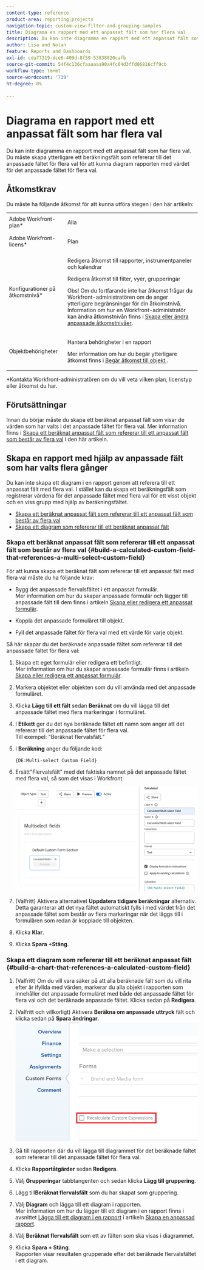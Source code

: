 ```yaml
---
content-type: reference
product-area: reporting;projects
navigation-topic: custom-view-filter-and-grouping-samples
title: Diagrama en rapport med ett anpassat fält som har flera val
description: Du kan inte diagramma en rapport med ett anpassat fält som har flera val. Du måste skapa ytterligare ett beräkningsfält som refererar till det anpassade fältet för flera val för att kunna diagram rapporten med värdet för det anpassade fältet för flera val.
author: Lisa and Nolan
feature: Reports and Dashboards
exl-id: cda77319-dce6-409d-8f59-53838820cafb
source-git-commit: 54f4c136cfaaaaaa90a4fc64d3ffd06816cff9cb
workflow-type: tm+mt
source-wordcount: '739'
ht-degree: 0%

---
```


# Diagrama en rapport med ett anpassat fält som har flera val

Du kan inte diagramma en rapport med ett anpassat fält som har flera val. Du måste skapa ytterligare ett beräkningsfält som refererar till det anpassade fältet för flera val för att kunna diagram rapporten med värdet för det anpassade fältet för flera val.

## Åtkomstkrav

Du måste ha följande åtkomst för att kunna utföra stegen i den här artikeln:

<table style="table-layout:auto"> 
 <col> 
 <col> 
 <tbody> 
  <tr> 
   <td role="rowheader">Adobe Workfront-plan*</td> 
   <td> <p>Alla</p> </td> 
  </tr> 
  <tr> 
   <td role="rowheader">Adobe Workfront-licens*</td> 
   <td> <p>Plan </p> </td> 
  </tr> 
  <tr> 
   <td role="rowheader">Konfigurationer på åtkomstnivå*</td> 
   <td> <p>Redigera åtkomst till rapporter, instrumentpaneler och kalendrar</p> <p>Redigera åtkomst till filter, vyer, grupperingar</p> <p>Obs! Om du fortfarande inte har åtkomst frågar du Workfront-administratören om de anger ytterligare begränsningar för din åtkomstnivå. Information om hur en Workfront-administratör kan ändra åtkomstnivån finns i <a href="../../../administration-and-setup/add-users/configure-and-grant-access/create-modify-access-levels.md" class="MCXref xref">Skapa eller ändra anpassade åtkomstnivåer</a>.</p> </td> 
  </tr> 
  <tr> 
   <td role="rowheader">Objektbehörigheter</td> 
   <td> <p>Hantera behörigheter i en rapport</p> <p>Mer information om hur du begär ytterligare åtkomst finns i <a href="../../../workfront-basics/grant-and-request-access-to-objects/request-access.md" class="MCXref xref">Begär åtkomst till objekt </a>.</p> </td> 
  </tr> 
 </tbody> 
</table>

&#42;Kontakta Workfront-administratören om du vill veta vilken plan, licenstyp eller åtkomst du har.

## Förutsättningar

Innan du börjar måste du skapa ett beräknat anpassat fält som visar de värden som har valts i det anpassade fältet för flera val. Mer information finns i [Skapa ett beräknat anpassat fält som refererar till ett anpassat fält som består av flera val](#build-a-calculated-custom-field-that-references-a-multi-select-custom-field) i den här artikeln.

## Skapa en rapport med hjälp av anpassade fält som har valts flera gånger

<!--
<p data-mc-conditions="QuicksilverOrClassic.Draft mode">(NOTE: this moved to its own article, linked in the Note above!)</p>
-->

Du kan inte skapa ett diagram i en rapport genom att referera till ett anpassat fält med flera val. I stället kan du skapa ett beräkningsfält som registrerar värdena för det anpassade fältet med flera val för ett visst objekt och en viss grupp med hjälp av beräkningsfältet. 

* [Skapa ett beräknat anpassat fält som refererar till ett anpassat fält som består av flera val](#build-a-calculated-custom-field-that-references-a-multi-select-custom-field)
* [Skapa ett diagram som refererar till ett beräknat anpassat fält](#build-a-chart-that-references-a-calculated-custom-field)

### Skapa ett beräknat anpassat fält som refererar till ett anpassat fält som består av flera val {#build-a-calculated-custom-field-that-references-a-multi-select-custom-field}

För att kunna skapa ett beräknat fält som refererar till ett anpassat fält med flera val måste du ha följande krav:

* Bygg det anpassade flervalsfältet i ett anpassat formulär.\
   Mer information om hur du skapar anpassade formulär och lägger till anpassade fält till dem finns i artikeln [Skapa eller redigera ett anpassat formulär](../../../administration-and-setup/customize-workfront/create-manage-custom-forms/create-or-edit-a-custom-form.md).

* Koppla det anpassade formuläret till objekt.
* Fyll det anpassade fältet för flera val med ett värde för varje objekt.

Så här skapar du det beräknade anpassade fältet som refererar till det anpassade fältet för flera val:

1. Skapa ett eget formulär eller redigera ett befintligt.\
   Mer information om hur du skapar anpassade formulär finns i artikeln [Skapa eller redigera ett anpassat formulär](../../../administration-and-setup/customize-workfront/create-manage-custom-forms/create-or-edit-a-custom-form.md).

1. Markera objektet eller objekten som du vill använda med det anpassade formuläret.
1. Klicka **Lägg till ett fält** sedan **Beräknat** om du vill lägga till det anpassade fältet med flera markeringar i formuläret.

1. I **Etikett** ger du det nya beräknade fältet ett namn som anger att det refererar till det anpassade fältet för flera val.\
   Till exempel: &quot;Beräknat flervalsfält.&quot;

1. I **Beräkning** anger du följande kod:

   ```
   {DE:Multi-select Custom Field}
   ```

1. Ersätt&quot;Flervalsfält&quot; med det faktiska namnet på det anpassade fältet med flera val, så som det visas i Workfront.

   ![](assets/calculated-multi-select-custom-field-nwe-350x223.png)

1. (Valfritt) Aktivera alternativet **Uppdatera tidigare beräkningar** alternativ.\
   Detta garanterar att det nya fältet automatiskt fylls i med värdet från det anpassade fältet som består av flera markeringar när det läggs till i formulären som redan är kopplade till objekten.

1. Klicka **Klar**.
1. Klicka **Spara +Stäng**.

### Skapa ett diagram som refererar till ett beräknat anpassat fält {#build-a-chart-that-references-a-calculated-custom-field}

1. (Valfritt) Om du vill vara säker på att alla beräknade fält som du vill rita efter är ifyllda med värden, markerar du alla objekt i rapporten som innehåller det anpassade formuläret med både det anpassade fältet för flera val och det beräknade anpassade fältet. Klicka sedan på **Redigera**.
1. (Valfritt och villkorligt) Aktivera **Beräkna om anpassade uttryck** fält och klicka sedan på **Spara ändringar**.\
   ![](assets/recalculate-custom-expressions-350x259.png)

1. Gå till rapporten där du vill lägga till diagrammet för det beräknade fältet som refererar till det anpassade fältet för flera val.
1. Klicka **Rapportåtgärder** sedan **Redigera**.

1. Välj <strong>Grupperingar</strong> tabbtangenten och sedan klicka <strong>Lägg till gruppering</strong>.
1. Lägg till<strong>Beräknat flervalsfält</strong> som du har skapat som gruppering.
1. Välj <strong>Diagram</strong> och lägga till ett diagram i rapporten.<br>Mer information om hur du lägger till ett diagram i en rapport finns i avsnittet <a href="../../../reports-and-dashboards/reports/creating-and-managing-reports/create-custom-report.md#add-a-chart" class="MCXref xref">Lägga till ett diagram i en rapport</a> i artikeln <a href="../../../reports-and-dashboards/reports/creating-and-managing-reports/create-custom-report.md" class="MCXref xref">Skapa en anpassad rapport</a>.
1. Välj <strong>Beräknat flervalsfält</strong> som ett av fälten som ska visas i diagrammet.
1. Klicka <strong>Spara + Stäng</strong>.<br>Rapporten visar resultaten grupperade efter det beräknade flervalsfältet i ett diagram.
